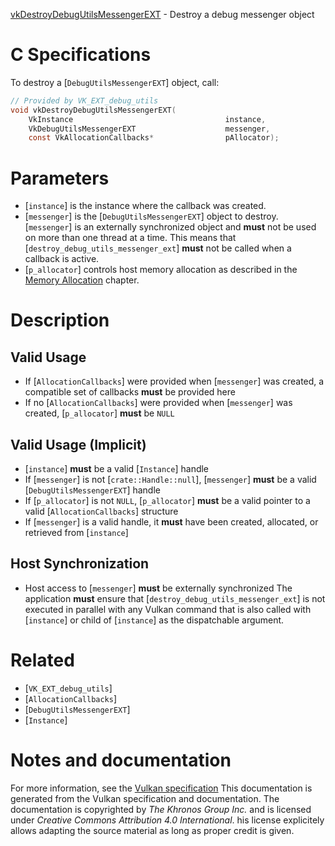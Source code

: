 [vkDestroyDebugUtilsMessengerEXT](https://www.khronos.org/registry/vulkan/specs/1.3-extensions/man/html/vkDestroyDebugUtilsMessengerEXT.html) - Destroy a debug messenger object

# C Specifications
To destroy a [`DebugUtilsMessengerEXT`] object, call:
```c
// Provided by VK_EXT_debug_utils
void vkDestroyDebugUtilsMessengerEXT(
    VkInstance                                  instance,
    VkDebugUtilsMessengerEXT                    messenger,
    const VkAllocationCallbacks*                pAllocator);
```

# Parameters
- [`instance`] is the instance where the callback was created.
- [`messenger`] is the [`DebugUtilsMessengerEXT`] object to destroy. [`messenger`] is an externally synchronized object and  **must**  not be used on more than one thread at a time. This means that [`destroy_debug_utils_messenger_ext`] **must**  not be called when a callback is active.
- [`p_allocator`] controls host memory allocation as described in the [Memory Allocation](https://www.khronos.org/registry/vulkan/specs/1.3-extensions/html/vkspec.html#memory-allocation) chapter.

# Description
## Valid Usage
-    If [`AllocationCallbacks`] were provided when [`messenger`] was created, a compatible set of callbacks  **must**  be provided here
-    If no [`AllocationCallbacks`] were provided when [`messenger`] was created, [`p_allocator`] **must**  be `NULL`

## Valid Usage (Implicit)
-  [`instance`] **must**  be a valid [`Instance`] handle
-    If [`messenger`] is not [`crate::Handle::null`], [`messenger`] **must**  be a valid [`DebugUtilsMessengerEXT`] handle
-    If [`p_allocator`] is not `NULL`, [`p_allocator`] **must**  be a valid pointer to a valid [`AllocationCallbacks`] structure
-    If [`messenger`] is a valid handle, it  **must**  have been created, allocated, or retrieved from [`instance`]

## Host Synchronization
- Host access to [`messenger`] **must**  be externally synchronized
The application  **must**  ensure that [`destroy_debug_utils_messenger_ext`] is
not executed in parallel with any Vulkan command that is also called with
[`instance`] or child of [`instance`] as the dispatchable argument.

# Related
- [`VK_EXT_debug_utils`]
- [`AllocationCallbacks`]
- [`DebugUtilsMessengerEXT`]
- [`Instance`]

# Notes and documentation
For more information, see the [Vulkan specification](https://www.khronos.org/registry/vulkan/specs/1.3-extensions/html/vkspec.html)
This documentation is generated from the Vulkan specification and documentation.
The documentation is copyrighted by *The Khronos Group Inc.* and is licensed under *Creative Commons Attribution 4.0 International*.
his license explicitely allows adapting the source material as long as proper credit is given.
        